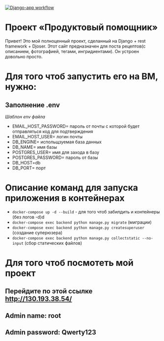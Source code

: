 [![Django-app workflow](https://github.com/iPROJEKT/foodgram-project-react/actions/workflows/main.yml/badge.svg)](https://github.com/iPROJEKT/foodgram-project-react/actions/workflows/main.yml)


#  Проект «Продуктовый помощник»

Привет! Это мой полноценный проект, сделанный на Django + rest framework + Djoser. Этот сайт предназначен для поста рецептов(с описанием, фотографией, тегами, ингридиентами). Он устроен довольно просто. 


# Для того чтоб запустить его на ВМ, нужно:
## Заполнение .env
*Шаблон env файла*
* EMAIL_HOST_PASSWORD= пароль от почты с которой будет отправляться код для подтверждения 
* EMAIL_HOST_USER= логин почты
* DB_ENGINE= испольщзуемая база данных
* DB_NAME= имя базы
* POSTGRES_USER= имя для захода в базу
* POSTGRES_PASSWORD= пароль от базы
* DB_HOST=db
* DB_PORT= порт
# Описание команд для запуска приложения в контейнерах
- ```docker-compose up -d --build``` - для того чтоб забилдить и контейнеры (без логов -d)d
- ```docker-compose exec backend python manage.py migrate``` (миграции)
- ```docker-compose exec backend python manage.py createsuperuser``` (создание суперюзера)
- ```docker-compose exec backend python manage.py collectstatic --no-input``` (сбор статических файлов)
# Для того чтоб посмотеть мой проект
## Перейдите по этой ссылке http://130.193.38.54/

## Admin name: root
## Admin password: Qwerty123
